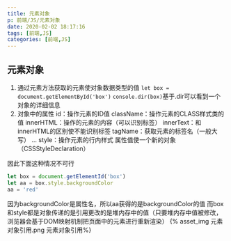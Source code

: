 ```yaml
---
title: 元素对象
p: 前端/JS/元素对象
date: 2020-02-02 18:17:16
tags: [前端,JS]
categories: [前端,JS]
---
```

## 元素对象

1. 通过元素方法获取的元素使对象数据类型的值
    `let box = document.getElementById('box')`
    `console.dir(box)`基于.dir可以看到一个对象的详细信息
2. 对象中的属性
    id：操作元素的ID值
    className：操作元素的CLASS样式类的值
    innerHTML：操作的元素的内容（可以识别标签）
    innerText：和innerHTML的区别使不能识别标签
    tagName：获取元素的标签名（一般大写）
    ...
    style：操作元素的行内样式 属性值使一个新的对象（CSSStyleDeclaration）

因此下面这种情况不可行

```js
let box = document.getElementId('box')
let aa = box.style.backgroundColor
aa = 'red'
```

因为backgroundColor是属性名，所以aa获得的是backgroundColor的值
而box和style都是对象传递的是引用更改的是堆内存中的值（只要堆内存中值被修改，浏览器会基于DOM映射机制把页面中的元素进行重新渲染）
{% asset_img 元素对象引用.png 元素对象引用%}
